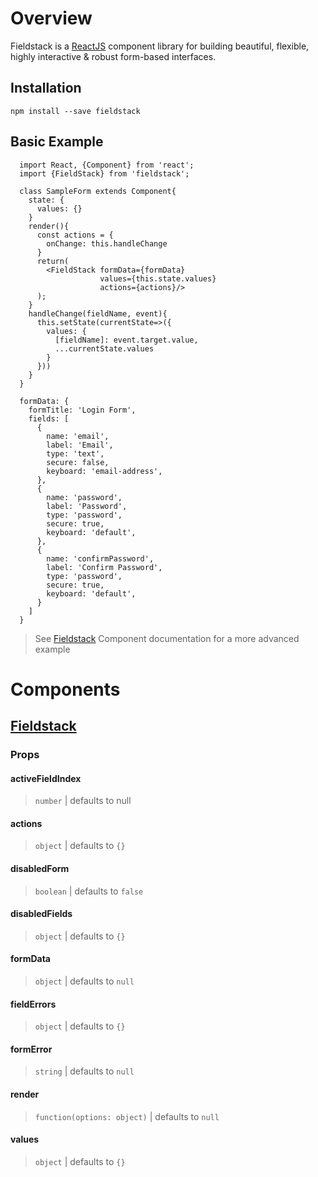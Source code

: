 # Overview

Fieldstack is a [ReactJS](https://facebook.github.io/react) component library for building beautiful, flexible, highly interactive & robust form-based interfaces.

## Installation
```npm install --save fieldstack```

## Basic Example
```
  import React, {Component} from 'react';
  import {FieldStack} from 'fieldstack';

  class SampleForm extends Component{
    state: {
      values: {}
    }
    render(){
      const actions = {
        onChange: this.handleChange
      }
      return(
        <FieldStack formData={formData}
                    values={this.state.values}
                    actions={actions}/>
      );
    }
    handleChange(fieldName, event){
      this.setState(currentState=>({
        values: {
          [fieldName]: event.target.value,
          ...currentState.values
        }
      }))
    }
  }

  formData: {
    formTitle: 'Login Form',
    fields: [
      {
        name: 'email',
        label: 'Email',
        type: 'text',
        secure: false,
        keyboard: 'email-address',
      },
      {
        name: 'password',
        label: 'Password',
        type: 'password',
        secure: true,
        keyboard: 'default',
      },
      {
        name: 'confirmPassword',
        label: 'Confirm Password',
        type: 'password',
        secure: true,
        keyboard: 'default',
      }
    ]
  }
```
> See [Fieldstack](#fieldstack) Component documentation 
>for a more advanced example

# Components

## [Fieldstack](#fieldstack)
<!--- ### Example --->

### Props

#### activeFieldIndex
> `number` | defaults to null

#### actions
> `object` | defaults to `{}`

#### disabledForm
> `boolean` | defaults to `false`

#### disabledFields
> `object` | defaults to `{}`

#### formData
> `object` | defaults to `null`

#### fieldErrors
> `object` | defaults to `{}`

#### formError
> `string` | defaults to `null`

#### render
> `function(options: object)` | defaults to `null`

#### values
> `object` | defaults to `{}`


<!---## Utilities
## Styles --->



